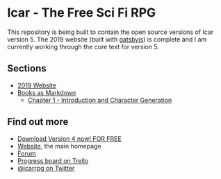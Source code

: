 # Icar - The Free Sci Fi RPG
This repository is being built to contain the open source versions of Icar version 5. The 2019 website (built with [gatsbyjs](https://www.gatsbyjs.org/)) is complete and I am currently working through the core text for version 5.

## Sections
- [2019 Website](https://github.com/brainwipe/icar/tree/master/web/gatsby2019)
- [Books as Markdown](https://github.com/brainwipe/icar/tree/master/books/core/Chapters%20as%20Markdown)
  - [Chapter 1 - Introduction and Character Generation](https://github.com/brainwipe/icar/blob/master/books/core/Chapters%20as%20Markdown/ch1-intro-chargen.md)
  
## Find out more
- [Download Version 4 now! FOR FREE](https://www.drivethrurpg.com/product/133597/Icar)
- [Website](http://www.icar.co.uk), the main homepage
- [Forum](http://www.1km1kt.net/forum/viewforum.php?f=34)
- [Progress board on Trello](https://trello.com/b/46BJhlX1/icar-the-sci-fi-ttrpg-wwwicarcouk)
- [@icarrpg on Twitter](https://twitter.com/icarrpg)
